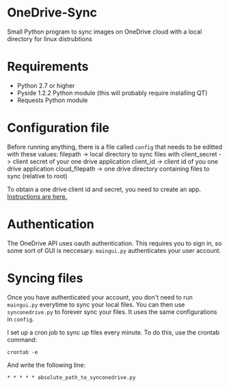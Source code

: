 # OneDrive-Sync
Small Python program to sync images on OneDrive cloud with a local directory for linux distrubtions

# Requirements
* Python 2.7 or higher
* Pyside 1.2.2 Python module (this will probably require installing QT)
* Requests Python module

# Configuration file
Before running anything, there is a file called `config` that needs to be editted with these values:
	filepath -> local directory to sync files with
	client_secret -> client secret of your one drive application
	client_id -> client id of you one drive application
	cloud_filepath -> one drive directory containing files to sync (relative to root)

To obtain a one drive client id and secret, you need to create an app. [Instructions are here.](https://dev.onedrive.com/)

# Authentication
The OneDrive API uses oauth authentication. This requires you to sign in, so some sort of GUI is neccesary. `maingui.py` authenticates your user account. 

# Syncing files
Once you have authenticated your account, you don't need to run `maingui.py` everytime to sync your local files. You can then use `synconedrive.py` to forever sync your files. It uses the same configurations in `config`.

I set up a cron job to sync up files every minute. To do this, use the crontab command:

`crontab -e`

And write the following line:

`* * * * * absolute_path_to_synconedrive.py`
